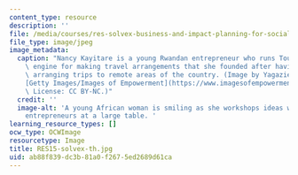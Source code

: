 ```yaml
---
content_type: resource
description: ''
file: /media/courses/res-solvex-business-and-impact-planning-for-social-enterprises-0-solvex-summer-2021/ab88f839dc3b81a0f2675ed2689d61ca_RES15-solvex-th.jpg
file_type: image/jpeg
image_metadata:
  caption: "Nancy Kayitare is a young Rwandan entrepreneur who runs TouTrip, a search\
    \ engine for making travel arrangements that she founded after having difficulty\
    \ arranging trips to remote areas of the country. (Image by Yagazie Emezi. Source:\_\
    [Getty Images/Images of Empowerment](https://www.imagesofempowerment.org/d_pa-1799312_347/).\
    \ License: CC BY-NC.)"
  credit: ''
  image-alt: 'A young African woman is smiling as she workshops ideas with other local
    entrepreneurs at a large table. '
learning_resource_types: []
ocw_type: OCWImage
resourcetype: Image
title: RES15-solvex-th.jpg
uid: ab88f839-dc3b-81a0-f267-5ed2689d61ca
---
```

